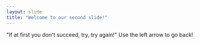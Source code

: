 ```yaml
---
layout: slide
title: "Welcome to our second slide!"
---
```

"If at first you don't succeed, try, try again!"
Use the left arrow to go back!

